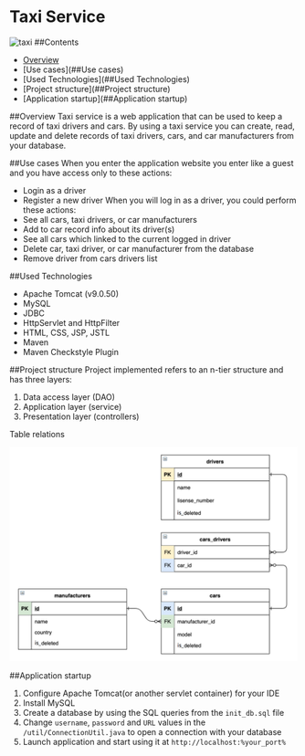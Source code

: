 # Taxi Service
![taxi](taxiPictureForReadMe.jpg)
##Contents
+ [Overview](##Overview) 
+ [Use cases](##Use cases)
+ [Used Technologies](##Used Technologies) 
+ [Project structure](##Project structure)
+ [Application startup](##Application startup)

##Overview
Taxi service is a web application that can be used to keep a record of taxi drivers and cars. 
By using a taxi service you can create, read, update and delete records of taxi drivers, cars, and car manufacturers from your database.

##Use cases
When you enter the application website you enter like a guest and you have access only to these actions:
* Login as a driver
* Register a new driver
When you will log in as a driver, you could perform these actions:
* See all cars, taxi drivers, or car manufacturers
* Add to car record info about its driver(s)
* See all cars which linked to the current logged in driver
* Delete car, taxi driver, or car manufacturer from the database
* Remove driver from cars drivers list

##Used Technologies
* Apache Tomcat (v9.0.50)
* MySQL
* JDBC
* HttpServlet and HttpFilter
* HTML, CSS, JSP, JSTL
* Maven
* Maven Checkstyle Plugin

##Project structure
Project implemented refers to an n-tier structure and has three layers:

1. Data access layer (DAO)
1. Application layer (service)
1. Presentation layer (controllers)

Table relations 

![Table relations](tableRelationsForReadMe.jpg)

##Application startup

1. Configure Apache Tomcat(or another servlet container) for your IDE
1. Install MySQL
1. Create a database by using the SQL queries from the `init_db.sql` file
1. Change `username`, `password` and `URL` values in the `/util/ConnectionUtil.java` to open a connection with your database
1. Launch application and start using it at `http://localhost:%your_port%`
